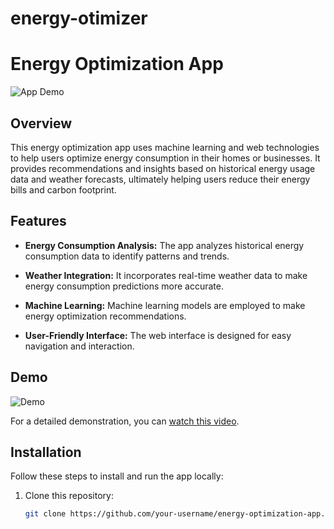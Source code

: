 # energy-otimizer

# Energy Optimization App

![App Demo](demo.gif)

## Overview

This energy optimization app uses machine learning and web technologies to help users optimize energy consumption in their homes or businesses. It provides recommendations and insights based on historical energy usage data and weather forecasts, ultimately helping users reduce their energy bills and carbon footprint.

## Features

- **Energy Consumption Analysis:** The app analyzes historical energy consumption data to identify patterns and trends.

- **Weather Integration:** It incorporates real-time weather data to make energy consumption predictions more accurate.

- **Machine Learning:** Machine learning models are employed to make energy optimization recommendations.

- **User-Friendly Interface:** The web interface is designed for easy navigation and interaction.

## Demo

![Demo](demo.gif)

For a detailed demonstration, you can [watch this video](demo_video.mp4).

## Installation

Follow these steps to install and run the app locally:

1. Clone this repository:

   ```bash
   git clone https://github.com/your-username/energy-optimization-app.git
